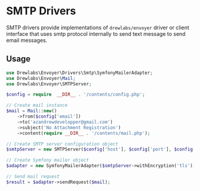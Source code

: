 # SMTP Drivers

SMTP drivers provide implementations of `drewlabs/envoyer` driver or client interface that uses smtp protocol internally to send text message to send email messages.

## Usage

```php
use Drewlabs\Envoyer\Drivers\Smtp\SymfonyMailerAdapter;
use Drewlabs\Envoyer\Mail;
use Drewlabs\Envoyer\SMTPServer;

$config = require  __DIR__ . '/contents/config.php';

// Create mail instance
$mail = Mail::new()
    ->from($config['email'])
    ->to('azandrewdevelopper@gmail.com')
    ->subject('No Attachment Registration')
    ->content(require __DIR__ . '/contents/mail.php');

// Create SMTP server configuration object
$smtpServer = new SMTPServer($config['host'], $config['port'], $config['user'], $config['password']);

// Create Symfony mailer object
$adapter = new SymfonyMailerAdapter($smtpServer->withEncryption('tls'));

// Send mail request
$result = $adapter->sendRequest($mail);
```
